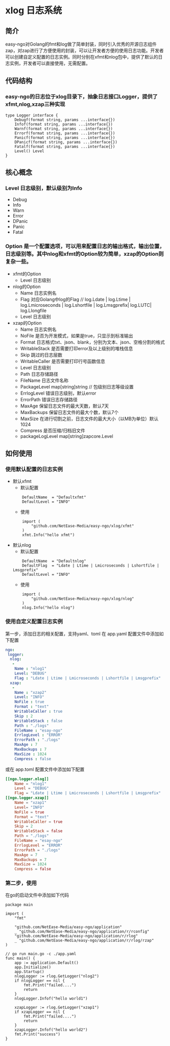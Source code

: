 # xlog 日志系统

## 简介
easy-ngo对Golang的fmt和log做了简单封装，同时引入优秀的开源日志组件zap，对zap进行了方便使用的封装，可以让开发者方便的使用日志功能。开发者可以创建自定义配置的日志实例。同时分别在xfmt和nlog包中，提供了默认的日志实例，开发者可以直接使用，无需配置。
## 代码结构
### easy-ngo的日志位于xlog目录下，抽象日志接口Logger，提供了xfmt,nlog,xzap三种实现
```golang
type Logger interface {
	Debugf(format string, params ...interface{})
	Infof(format string, params ...interface{})
	Warnf(format string, params ...interface{})
	Errorf(format string, params ...interface{})
	Panicf(format string, params ...interface{})
	DPanicf(format string, params ...interface{})
	Fatalf(format string, params ...interface{})
	Level() Level
}
```
## 核心概念
### Level 日志级别，默认级别为Info
* Debug
* Info
* Warn
* Error
* DPanic
* Panic
* Fatal
### Option 是一个配置选项，可以用来配置日志的输出格式，输出位置，日志级别等。其中nlog和xfmt的Option较为简单，xzap的Option则复杂一些。
  * xfmt的Option
	* Level 日志级别
  * nlog的Option
    * Name  日志实例名
	* Flag  对应Golang中log的Flag // log.Ldate | log.Ltime | log.Lmicroseconds | log.Lshortfile | log.Lmsgprefix| log.LUTC| log.Llongfile
	* Level 日志级别
  * xzap的Option
    * Name 日志实例名
	* NoFile 是否为开发模式，如果是true，只显示到标准输出
	* Format 日志格式txt、json、blank，分别为文本、json、空格分割的格式
	* WritableStack 是否需要打印error及以上级别的堆栈信息
	* Skip 跳过的日志层数
	* WritableCaller 是否需要打印行号函数信息
	* Level 日志级别
	* Path 日志存储路径
	* FileName 日志文件名称
	* PackageLevel    map[string]string // 包级别日志等级设置
	* ErrlogLevel 错误日志级别，默认error
	* ErrorPath 错误日志存储路径
	* MaxAge 保留日志文件的最大天数，默认7天
	* MaxBackups 保留日志文件的最大个数，默认7个
	* MaxSize 在进行切割之前，日志文件的最大大小（以MB为单位）默认1024
	* Compress 是否压缩/归档旧文件
	* packageLogLevel map[string]zapcore.Level

## 如何使用
### 使用默认配置的日志实例
 * 默认xfmt
   * 默认配置
	```golang
		DefaultName  = "Defaultxfmt"
		DefaultLevel = "INFO"
	```
	* 使用
	```golang
		import (
			"github.com/NetEase-Media/easy-ngo/xlog/xfmt"
		)
		xfmt.Info("hello xfmt")
 * 默认nlog
   * 默认配置
	```golang
		DefaultName  = "Defaultnlog"
		DefaultFlag  = "Ldate | Ltime | Lmicroseconds | Lshortfile | Lmsgprefix"
		DefaultLevel = "INFO"
	```
	* 使用
	```golang
		import (
			"github.com/NetEase-Media/easy-ngo/xlog/nlog"
		)
		nlog.Info("hello nlog")
	```
### 使用自定义配置日志实例
第一步，添加日志的相关配置，支持yaml、toml
在 app.yaml 配置文件中添加如下配置
```yaml
ngo:
 logger:
  nlog:
   -
    Name : "nlog1"
    Level: "DEBUG"
    Flag : "Ldate | Ltime | Lmicroseconds | Lshortfile | Lmsgprefix"
  xzap: 
   -
    Name : "xzap2"
    Level: "INFO"
    NoFile : true
    Format : "text"
    WritableCaller : true
    Skip : 2
    WritableStack : false
    Path : "./logs"
    FileName : "esay-ngo"
    ErrlogLevel : "ERROR"
    ErrorPath : "./logs"
    MaxAge : 7
    MaxBackups : 7
    MaxSize : 1024
    Compress : false
```
或在 app.toml 配置文件中添加如下配置
```toml
[[ngo.logger.nlog]]
    Name = "nlog1"
    Level = "DEBUG"
    Flag = "Ldate | Ltime | Lmicroseconds | Lshortfile | Lmsgprefix"
[[ngo.logger.xzap]]
    Name = "xzap1"
    Level= "INFO"
    NoFile = true
    Format = "text"
    WritableCaller = true
    Skip = 2
    WritableStack = false
    Path = "./logs"
    FileName = "esay-ngo"
    ErrlogLevel = "ERROR"
    ErrorPath = "./logs"
    MaxAge = 7
    MaxBackups = 7
    MaxSize = 1024
    Compress = false
```
### 第二步，使用
在go的启动文件中添加如下代码
```golang
package main

import (
	"fmt"

	"github.com/NetEase-Media/easy-ngo/application"
	_ "github.com/NetEase-Media/easy-ngo/application/r/rconfig"
	"github.com/NetEase-Media/easy-ngo/application/r/rlog"
	_ "github.com/NetEase-Media/easy-ngo/application/r/rlog/rzap"
)

// go run main.go -c ./app.yaml
func main() {
	app := application.Default()
	app.Initialize()
	app.Startup()
	nlogLogger := rlog.GetLogger("nlog2")
	if nlogLogger == nil {
		fmt.Print("failed....")
		return
	}
	nlogLogger.Infof("hello world1")

	xzapLogger := rlog.GetLogger("xzap1")
	if xzapLogger == nil {
		fmt.Print("failed....")
		return
	}
	xzapLogger.Infof("hello world2")
	fmt.Print("success")
}
```




